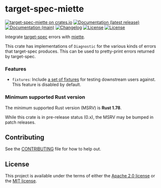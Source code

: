 # target-spec-miette

[![target-spec-miette on crates.io](https://img.shields.io/crates/v/target-spec-miette)](https://crates.io/crates/target-spec-miette)
[![Documentation (latest release)](https://img.shields.io/badge/docs-latest-brightgreen.svg)](https://docs.rs/target-spec-miette/)
[![Documentation (main)](https://img.shields.io/badge/docs-main-purple)](https://guppy-rs.github.io/guppy/rustdoc/target_spec_miette/)
[![Changelog](https://img.shields.io/badge/changelog-latest-blue)](CHANGELOG.md)
[![License](https://img.shields.io/badge/license-Apache-green.svg)](../LICENSE-APACHE)
[![License](https://img.shields.io/badge/license-MIT-green.svg)](../LICENSE-MIT)

Integrate [target-spec](https://crates.io/crates/target-spec) errors with [miette](https://docs.rs/miette).

This crate has implementations of `Diagnostic` for the various kinds of errors that target-spec
produces. This can be used to pretty-print errors returned by target-spec.

### Features

- `fixtures`: Include [a set of fixtures](crate::fixtures) for testing
  downstream users against. This feature is disabled by default.

### Minimum supported Rust version

The minimum supported Rust version (MSRV) is **Rust 1.78**.

While this crate is in pre-release status (0.x), the MSRV may be bumped in
patch releases.

## Contributing

See the [CONTRIBUTING](../CONTRIBUTING.md) file for how to help out.

## License

This project is available under the terms of either the [Apache 2.0 license](../LICENSE-APACHE) or the [MIT
license](../LICENSE-MIT).

<!--
README.md is generated from README.tpl by cargo readme. To regenerate:

cargo install cargo-readme
./scripts/regenerate-readmes.sh
-->
